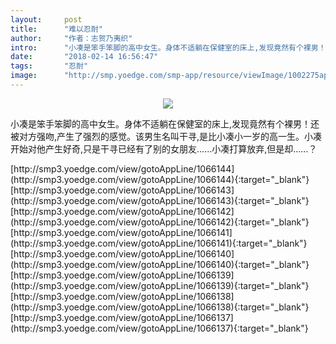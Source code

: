 ```yaml
---
layout:     post
title:      "难以忍耐"
author:     "作者：志贺乃夷织"
intro:      "小凑是笨手笨脚的高中女生。身体不适躺在保健室的床上,发现竟然有个裸男！还被对方强吻,产生了强烈的感觉。该男生名叫干寻,是比小凑小一岁的高一生。小凑开始对他产生好奇,只是干寻已经有了别的女朋友……小凑打算放弃,但是却……？"
date:       "2018-02-14 16:56:47"
tags:       "忍耐"
image:      "http://smp.yoedge.com/smp-app/resource/viewImage/1002275appline.png"
---
```

<div style="text-align: center">
<p><img src="http://smp.yoedge.com/smp-app/resource/viewImage/1002275appline.png"/></p>
</div>
<p class="post-meta">
<span>小凑是笨手笨脚的高中女生。身体不适躺在保健室的床上,发现竟然有个裸男！还被对方强吻,产生了强烈的感觉。该男生名叫干寻,是比小凑小一岁的高一生。小凑开始对他产生好奇,只是干寻已经有了别的女朋友……小凑打算放弃,但是却……？</span>
</p>
[http://smp3.yoedge.com/view/gotoAppLine/1066144](http://smp3.yoedge.com/view/gotoAppLine/1066144){:target="_blank"}
[http://smp3.yoedge.com/view/gotoAppLine/1066143](http://smp3.yoedge.com/view/gotoAppLine/1066143){:target="_blank"}
[http://smp3.yoedge.com/view/gotoAppLine/1066142](http://smp3.yoedge.com/view/gotoAppLine/1066142){:target="_blank"}
[http://smp3.yoedge.com/view/gotoAppLine/1066141](http://smp3.yoedge.com/view/gotoAppLine/1066141){:target="_blank"}
[http://smp3.yoedge.com/view/gotoAppLine/1066140](http://smp3.yoedge.com/view/gotoAppLine/1066140){:target="_blank"}
[http://smp3.yoedge.com/view/gotoAppLine/1066139](http://smp3.yoedge.com/view/gotoAppLine/1066139){:target="_blank"}
[http://smp3.yoedge.com/view/gotoAppLine/1066138](http://smp3.yoedge.com/view/gotoAppLine/1066138){:target="_blank"}
[http://smp3.yoedge.com/view/gotoAppLine/1066137](http://smp3.yoedge.com/view/gotoAppLine/1066137){:target="_blank"}


